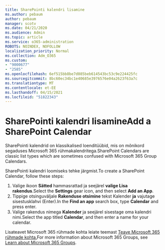 ```yaml
---
title: SharePointi kalendri lisamine
ms.author: pebaum
author: pebaum
manager: scotv
ms.date: 04/21/2020
ms.audience: Admin
ms.topic: article
ms.service: o365-administration
ROBOTS: NOINDEX, NOFOLLOW
localization_priority: Normal
ms.collection: Adm_O365
ms.custom:
- "9000677"
- "2585"
ms.openlocfilehash: 6ef515bb8be7d085beb614543bc53c9e224425fc
ms.sourcegitcommit: 8bc60ec34bc1e40685e3976576e04a2623f63a7c
ms.translationtype: MT
ms.contentlocale: et-EE
ms.lasthandoff: 04/15/2021
ms.locfileid: "51822343"
---
```

# <a name="add-a-sharepoint-calendar"></a><span data-ttu-id="4ba71-102">SharePointi kalendri lisamine</span><span class="sxs-lookup"><span data-stu-id="4ba71-102">Add a SharePoint Calendar</span></span>

<span data-ttu-id="4ba71-103">SharePointi kalendrid on klassikalised loenditüübid, mis on mõnikord segaduses Microsoft 365 rühmakalendritega.</span><span class="sxs-lookup"><span data-stu-id="4ba71-103">SharePoint Calendars are classic list types which are sometimes confused with Microsoft 365 Group Calendars.</span></span>
 
<span data-ttu-id="4ba71-104">SharePointi kalendri loomiseks tehke järgmist.</span><span class="sxs-lookup"><span data-stu-id="4ba71-104">To create a SharePoint Calendar, follow these steps:</span></span>
 
1.  <span data-ttu-id="4ba71-105">Valige ikoon **Sätted** hammasrattad ja seejärel **valige Lisa rakendus**.</span><span class="sxs-lookup"><span data-stu-id="4ba71-105">Select the **Settings** gear icon, and then select **Add an App**.</span></span>
2.  <span data-ttu-id="4ba71-106">Tippige otsinguväljale **Rakenduse otsimine** tekst Kalender **ja** vajutage sisestusklahvi (Enter).</span><span class="sxs-lookup"><span data-stu-id="4ba71-106">In the **Find an app** search box, type **Calendar** and press enter.</span></span>
3.  <span data-ttu-id="4ba71-107">Valige rakendus nimega **Kalender** ja seejärel sisestage oma kalendri nimi.</span><span class="sxs-lookup"><span data-stu-id="4ba71-107">Select the app titled **Calendar**, and then enter a name for your calendar.</span></span>

<span data-ttu-id="4ba71-108">Lisateavet Microsoft 365 rühmade kohta leiate teemast [Teave Microsoft 365 rühmade kohta.](https://support.office.com/article/Learn-about-Office-365-groups-b565caa1-5c40-40ef-9915-60fdb2d97fa2)</span><span class="sxs-lookup"><span data-stu-id="4ba71-108">For more information about Microsoft 365 Groups, see [Learn about Microsoft 365 Groups](https://support.office.com/article/Learn-about-Office-365-groups-b565caa1-5c40-40ef-9915-60fdb2d97fa2).</span></span>

